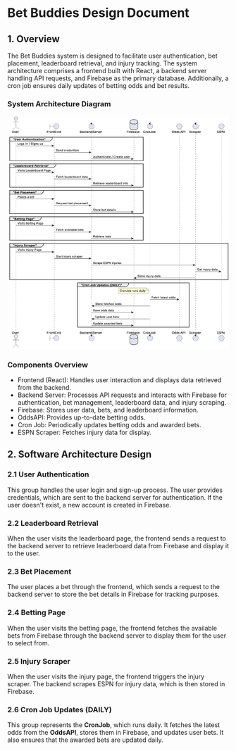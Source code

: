 # Bet Buddies Design Document

## 1. Overview
The Bet Buddies system is designed to facilitate user authentication, bet placement, leaderboard retrieval, and injury tracking. The system architecture comprises a frontend built with React, a backend server handling API requests, and Firebase as the primary database. Additionally, a cron job ensures daily updates of betting odds and bet results.

### **System Architecture Diagram**
![alt text](image.png)

### **Components Overview**

- Frontend (React): Handles user interaction and displays data retrieved from the backend.
- Backend Server: Processes API requests and interacts with Firebase for authentication, bet management, leaderboard data, and injury scraping.
- Firebase: Stores user data, bets, and leaderboard information.
- OddsAPI: Provides up-to-date betting odds.
- Cron Job: Periodically updates betting odds and awarded bets.
- ESPN Scraper: Fetches injury data for display.

## 2. Software Architecture Design

### 2.1 **User Authentication**  
   This group handles the user login and sign-up process. The user provides credentials, which are sent to the backend server for authentication. If the user doesn't exist, a new account is created in Firebase.

### 2.2 **Leaderboard Retrieval**  
   When the user visits the leaderboard page, the frontend sends a request to the backend server to retrieve leaderboard data from Firebase and display it to the user.

### 2.3 **Bet Placement**  
   The user places a bet through the frontend, which sends a request to the backend server to store the bet details in Firebase for tracking purposes.

### 2.4 **Betting Page**  
   When the user visits the betting page, the frontend fetches the available bets from Firebase through the backend server to display them for the user to select from.

### 2.5 **Injury Scraper**  
   When the user visits the injury page, the frontend triggers the injury scraper. The backend scrapes ESPN for injury data, which is then stored in Firebase.

### 2.6 **Cron Job Updates (DAILY)**  
   This group represents the **CronJob**, which runs daily. It fetches the latest odds from the **OddsAPI**, stores them in Firebase, and updates user bets. It also ensures that the awarded bets are updated daily.
